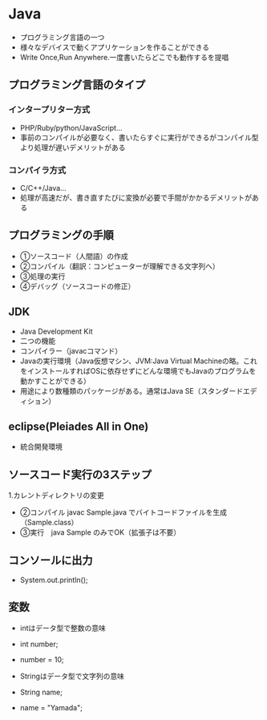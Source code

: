 # Java
- プログラミング言語の一つ
- 様々なデバイスで動くアプリケーションを作ることができる
- Write Once,Run Anywhere.一度書いたらどこでも動作するを提唱

## プログラミング言語のタイプ
### インタープリター方式
- PHP/Ruby/python/JavaScript...
- 事前のコンパイルが必要なく、書いたらすぐに実行ができるがコンパイル型より処理が遅いデメリットがある

### コンパイラ方式
- C/C++/Java...
- 処理が高速だが、書き直すたびに変換が必要で手間がかかるデメリットがある

## プログラミングの手順
- ①ソースコード（人間語）の作成
- ②コンパイル（翻訳：コンピューターが理解できる文字列へ）
- ③処理の実行
- ④デバッグ（ソースコードの修正）

## JDK
- Java Development Kit
- 二つの機能
- コンパイラー（javacコマンド）
- Javaの実行環境（Java仮想マシン、JVM:Java Virtual Machineの略。これをインストールすればOSに依存せずにどんな環境でもJavaのプログラムを動かすことができる）
- 用途により数種類のパッケージがある。通常はJava SE（スタンダードエディション）

## eclipse(Pleiades All in One)
- 統合開発環境

## ソースコード実行の3ステップ
1.カレントディレクトリの変更
- ②コンパイル javac Sample.java でバイトコードファイルを生成（Sample.class）
- ③実行　java Sample のみでOK（拡張子は不要）


## コンソールに出力
- System.out.println();

## 変数
- intはデータ型で整数の意味
- int number;
- number = 10;

- Stringはデータ型で文字列の意味
- String name;
- name = "Yamada";
